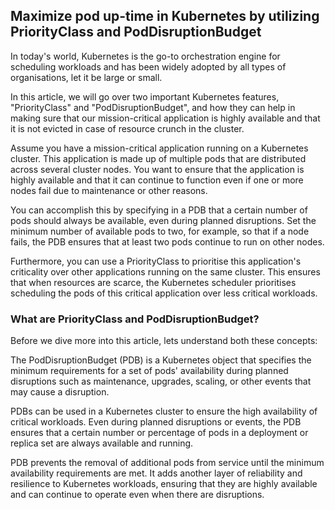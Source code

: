 ## Maximize pod up-time in Kubernetes by utilizing PriorityClass and PodDisruptionBudget ##

In today's world, Kubernetes is the go-to orchestration engine for scheduling workloads and has been widely adopted by all types of organisations, let it be large or small.

In this article, we will go over two important Kubernetes features, "PriorityClass" and "PodDisruptionBudget", and how they can help in making sure that our mission-critical application is highly available and that it is not evicted in case of resource crunch in the cluster.

Assume you have a mission-critical application running on a Kubernetes cluster. This application is made up of multiple pods that are distributed across several cluster nodes. You want to ensure that the application is highly available and that it can continue to function even if one or more nodes fail due to maintenance or other reasons.

You can accomplish this by specifying in a PDB that a certain number of pods should always be available, even during planned disruptions. Set the minimum number of available pods to two, for example, so that if a node fails, the PDB ensures that at least two pods continue to run on other nodes.

Furthermore, you can use a PriorityClass to prioritise this application's criticality over other applications running on the same cluster. This ensures that when resources are scarce, the Kubernetes scheduler prioritises scheduling the pods of this critical application over less critical workloads.

### What are PriorityClass and PodDisruptionBudget? ###

Before we dive more into this article, lets understand both these concepts:

The PodDisruptionBudget (PDB) is a Kubernetes object that specifies the minimum requirements for a set of pods' availability during planned disruptions such as maintenance, upgrades, scaling, or other events that may cause a disruption.

PDBs can be used in a Kubernetes cluster to ensure the high availability of critical workloads. Even during planned disruptions or events, the PDB ensures that a certain number or percentage of pods in a deployment or replica set are always available and running.

PDB prevents the removal of additional pods from service until the minimum availability requirements are met. It adds another layer of reliability and resilience to Kubernetes workloads, ensuring that they are highly available and can continue to operate even when there are disruptions.

